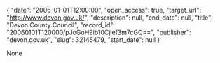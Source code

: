 {
  "date": "2006-01-01T12:00:00", 
  "open_access": true, 
  "target_url": "http://www.devon.gov.uk/", 
  "description": null, 
  "end_date": null, 
  "title": "Devon County Council", 
  "record_id": "20060101T120000/pJoGoH9ib10Cjief3m7cGQ==", 
  "publisher": "devon.gov.uk", 
  "slug": 32145479, 
  "start_date": null
}

None